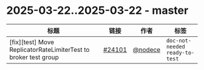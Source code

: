# 2025-03-22..2025-03-22 - master
| 标题 | 链接 | 作者 | 标签 |
| - | :--: | :--: | - |
| [fix][test] Move ReplicatorRateLimiterTest to broker test group | [#24101](https://github.com/apache/pulsar/pull/24101) | [@nodece](https://github.com/nodece) | `doc-not-needed` `ready-to-test`  | 

